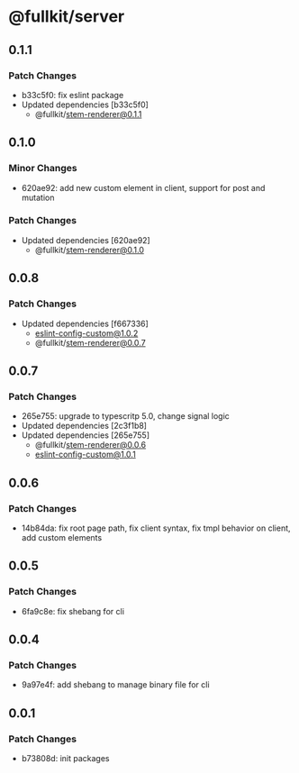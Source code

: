 # @fullkit/server

## 0.1.1

### Patch Changes

- b33c5f0: fix eslint package
- Updated dependencies [b33c5f0]
  - @fullkit/stem-renderer@0.1.1

## 0.1.0

### Minor Changes

- 620ae92: add new custom element in client, support for post and mutation

### Patch Changes

- Updated dependencies [620ae92]
  - @fullkit/stem-renderer@0.1.0

## 0.0.8

### Patch Changes

- Updated dependencies [f667336]
  - eslint-config-custom@1.0.2
  - @fullkit/stem-renderer@0.0.7

## 0.0.7

### Patch Changes

- 265e755: upgrade to typescritp 5.0, change signal logic
- Updated dependencies [2c3f1b8]
- Updated dependencies [265e755]
  - @fullkit/stem-renderer@0.0.6
  - eslint-config-custom@1.0.1

## 0.0.6

### Patch Changes

- 14b84da: fix root page path, fix client syntax, fix tmpl behavior on client, add custom elements

## 0.0.5

### Patch Changes

- 6fa9c8e: fix shebang for cli

## 0.0.4

### Patch Changes

- 9a97e4f: add shebang to manage binary file for cli

## 0.0.1

### Patch Changes

- b73808d: init packages
